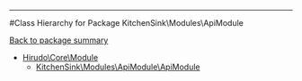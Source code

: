 - - -

#Class Hierarchy for Package KitchenSink\Modules\ApiModule

<div><a href='https://github.com/JeyDotC/Hirudo-docs/blob/master/KitchenSink/Modules/ApiModule/'>Back to package summary</a></div>

<ul>
<li><a href="https://github.com/JeyDotC/Hirudo-docs/blob/master/Hirudo/Core/Module.md">Hirudo\Core\Module</a><ul>
<li><a href="https://github.com/JeyDotC/Hirudo-docs/blob/master/KitchenSink/Modules/ApiModule/ApiModule.md">KitchenSink\Modules\ApiModule\ApiModule</a></li>
</ul>
</li>
</ul>
